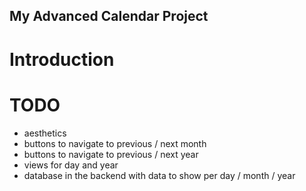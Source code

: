 ## My Advanced Calendar Project

# Introduction

# TODO
* aesthetics
* buttons to navigate to previous / next month
* buttons to navigate to previous / next year
* views for day and year
* database in the backend with data to show per day / month / year
